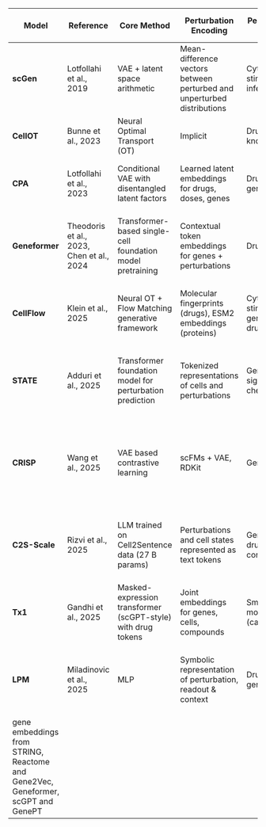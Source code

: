 | Model | Reference | Core Method | Perturbation Encoding | Perturbation Types | Combination Support | Training Data | Output / Prediction Objective | Benchmarking |
|--------|------------|--------------|------------------------|--------------------|---------------------|----------------|--------------------------------|-----------------------|
| **scGen** | Lotfollahi et al., 2019 | VAE + latent space arithmetic | Mean-difference vectors between perturbed and unperturbed distributions | Cytokine stimulation, infection | No | Human PBMCs, intestinal epithelial cells, phagocytes | Predicts full transcriptome under unseen perturbations | Recovers held-out stimulus responses with high accuracy |
| **CellOT** | Bunne et al., 2023 | Neural Optimal Transport (OT) | Implicit | Drugs, gene knockouts | - | statefate, SciPlex-3 | - | - |
| **CPA** | Lotfollahi et al., 2023 | Conditional VAE with disentangled latent factors | Learned latent embeddings for drugs, doses, genes | Drugs, genetic | Yes | scRNA-seq perturbation compendia (e.g. sci-Plex, CMap) | Predicts post-perturbation expression states | Robust to compound mixtures & unseen cell types |
| **Geneformer** | Theodoris et al., 2023, Chen et al., 2024 | Transformer-based single-cell foundation model pretraining | Contextual token embeddings for genes + perturbations | Drug, genetic | Limited | Multi-tissue scRNA-seq atlases (human + mouse) | Embedding-based latent prediction; expression reconstruction | Stronger generalization vs smaller models on gene-function & perturbation tasks |
| **CellFlow** | Klein et al., 2025 | Neural OT + Flow Matching generative framework | Molecular fingerprints (drugs), ESM2 embeddings (proteins) | Cytokine stimulation, gene KO, drugs | Yes | Human PBMCs, zebrafish embryos, organoids | Conditional flow model for perturbed single-cell phenotypes | SOTA prediction across diverse contexts and developmental stages |
| **STATE** | Adduri et al., 2025 | Transformer foundation model for perturbation prediction | Tokenized representations of cells and perturbations | Genetic, signaling, chemical | Yes | >100 M perturbed cells across experiments | Predicts gene expression changes & DE genes | +30 % accuracy gain vs prior methods; generalizes to unseen contexts |
| **CRISP** | Wang et al., 2025 | VAE based contrastive learning | scFMs + VAE, RDKit | Genetic, drug | Limited | NeurIPS (PBMCs), SciPlex3 (cancer cell lines), GBM, PC9 (NSCLC), PBMC-bench | outputs cell type specific perturbed gene expression profile | - |
| **C2S-Scale** | Rizvi et al., 2025 | LLM trained on Cell2Sentence data (27 B params) | Perturbations and cell states represented as text tokens | Genetic, drug, combinatorial | Yes | >50 M cells + biological text corpora | Generates transcriptomic and textual responses; context-conditioned reasoning | Experimental validation of silmitasertib synergy; SOTA performance |
| **Tx1** | Gandhi et al., 2025 | Masked-expression transformer (scGPT-style) with drug tokens | Joint embeddings for genes, cells, compounds | Small-molecule (cancer) | Yes | Tahoe-100 M (>100 M cells, 1,100 compounds) | Predicts gene essentiality & perturbation responses | 3–30× more compute-efficient than previous cell-state models |
| **LPM** | Miladinovic et al., 2025 | MLP | Symbolic representation of perturbation, readout & context | Drugs, genetic | Yes | single cell + bulk RNASeq | - | compared against six baselines: CPA, GEARS, CatBoost combined with precomputed 
gene embeddings from STRING, Reactome and Gene2Vec, Geneformer, scGPT and GenePT |

